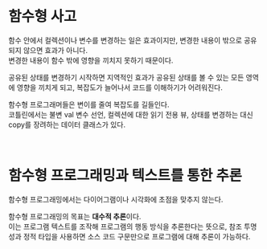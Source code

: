 # 함수형 사고

함수 안에서 컬렉션이나 변수를 변경하는 일은 효과이지만, 변경한 내용이 밖으로 공유되지 않으면 효과가 아니다. <br>
변경한 내용이 함수 밖에 영향을 끼치지 못하기 때문이다.

공유된 상태를 변경하기 시작하면 지역적인 효과가 공유된 상태를 볼 수 있는 모든 영역에 영향을 끼치게 되고, 복잡도가 늘어나서 코드를 이해하기가 어려워진다.

함수형 프로그래머들은 변이를 줄여 복잡도를 길들인다. <br>
코틀린에서는 불변 val 변수 선언, 컬렉션에 대한 읽기 전용 뷰, 상태를 변경하는 대신 copy를 장려하는 데이터 클래스가 있다.

<br>

# 함수형 프로그래밍과 텍스트를 통한 추론

함수형 프로그래밍에서는 다이어그램이나 시각화에 초점을 맞추지 않는다.

함수형 프로그래밍의 목표는 **대수적 추론**이다. <br>
이는 프로그램 텍스트를 조작해 프로그램의 행동 방식을 추론한다는 뜻으로, 참조 투명성과 정적 타입을 사용하면 소스 코드 구문만으로 프로그램에 대해 추론이 가능하다.
